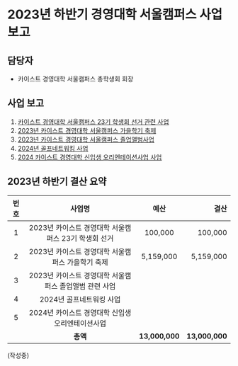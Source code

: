2023년 하반기 경영대학 서울캠퍼스 사업 보고
===

##  담당자
- 카이스트 경영대학 서울캠퍼스 총학생회 회장 

## 사업 보고
1. [카이스트 경영대학 서울캠퍼스 23기 학생회 선거 관련 사업](경영대학_선거.md)
2. [2023년 카이스트 경영대학 서울캠퍼스 가을학기 축제](경영대학_축제.md) 
3. [2023년 카이스트 경영대학 서울캠퍼스 졸업앨범사업](경영대학_졸업앨범.md)
4. [2024년 골프네트워킹 사업](경영대학_골프.md)
5. [2024 카이스트 경영대학 신입생 오리엔테이션사업 사업](경영대학_신입생오티.md)

## 2023년 하반기 결산 요약
| 번호  | 사업명 | 예산 | 결산 |
|:--------:|:---------:|:---------:|---------:|
|1| 2023년 카이스트 경영대학 서울캠퍼스 23기 학생회 선거   | 100,000 | 100,000 |	
|2|	2023년 카이스트 경영대학 서울캠퍼스 가을학기 축제  | 5,159,000| 5,159,000 |
|3|2023년 카이스트 경영대학 서울캠퍼스 졸업앨범 관련 사업 |	| |
|4|2024년 골프네트워킹 사업 |	| |
|5|2024년 카이스트 경영대학 신입생 오리엔테이션사업 |	| |
|   |  **총액**| **13,000,000**|**13,000,000** |
(작성중)
